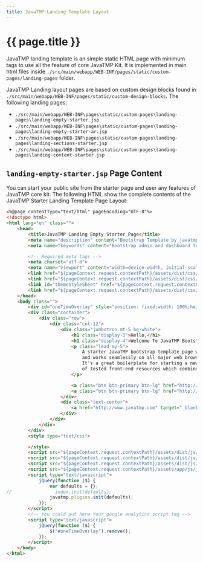 ```yaml
---
title: JavaTMP Landing Template Layout
---
```

# {{ page.title }}
JavaTMP landing template is an simple static HTML page with minimum tags to use all the feature of core JavaTMP Kit.
It is implemented in main html files inside `./src/main/webapp/WEB-INF/pages/static/custom-pages/landing-pages` folder.

JavaTMP Landing layout pages are based on custom design blocks found in `./src/main/webapp/WEB-INF/pages/static/custom-design-blocks`. The following landing pages:
*   `./src/main/webapp/WEB-INF\pages\static/custom-pages\landing-pages\landing-empty-starter.jsp`
*   `./src/main/webapp/WEB-INF\pages\static/custom-pages\landing-pages\landing-empty-starter-ar.jsp`
*   `./src/main/webapp/WEB-INF\pages\static/custom-pages\landing-pages\landing-sections-starter.jsp`
*   `./src/main/webapp/WEB-INF\pages\static/custom-pages\landing-pages\landing-content-starter.jsp`

## `landing-empty-starter.jsp` Page Content
You can start your public site from the starter page and user any features of JavaTMP core kit.
The following HTML show the complete contents of the JavaTMP Starter Landing Template Page Layout:
```HTML
<%@page contentType="text/html" pageEncoding="UTF-8"%>
<!doctype html>
<html lang="en" class="">
    <head>
        <title>JavaTMP Landing Empty Starter Page</title>
        <meta name="description" content="Bootstrap Template by javatmp.com">
        <meta name="keywords" content="Bootstrap admin and dashboard template built using HTML 5 , CSS 3 , jQuery , Bootstrap 4 and Java">

        <!-- Required meta tags -->
        <meta charset="utf-8">
        <meta name="viewport" content="width=device-width, initial-scale=1, shrink-to-fit=no">
        <link href="${pageContext.request.contextPath}/assets/dist/css/javatmp-plugins-all.min.css" rel="stylesheet" type="text/css"/>
        <link href="${pageContext.request.contextPath}/assets/dist/css/javatmp-plugins-print-all.min.css" rel='stylesheet' media='print' />
        <link id="themeStyleSheet" href="${pageContext.request.contextPath}/assets/dist/css/javatmp-schooly.min.css" rel="stylesheet" type="text/css"/>
        <link href="${pageContext.request.contextPath}/assets/dist/css/font-family-en.min.css" rel="stylesheet" type="text/css"/>
    </head>
    <body class="">
        <div id="oneTimeOverlay" style="position: fixed;width: 100%;height: 100%;top: 0px;left: 0;right: 0;bottom: 0;background-color: rgba(255,255,255,1);z-index: 1000000;cursor: wait;">Loading ...</div>
        <div class="container">
            <div class="row">
                <div class="col-12">
                    <div class="jumbotron mt-5 bg-white">
                        <h1 class="display-3">Hello,</h1>
                        <h1 class="display-4">Welcome To JavaTMP Bootstrap Starter Template Page</h1>
                        <p class="lead my-5">
                            A starter JavaTMP bootstrap template page with a huge collection of plugins and UI components
                            and works seamlessly on all major web browsers, tablets and phones.
                            It's a great boilerplate for starting a new Bootstrap project with curated set
                            of tested front-end resources which combined to simplify your development.
                        </p>

                        <a class="btn btn-primary btn-lg" href="http://www.javatmp.com" role="button">Home</a>
                        <a class="btn btn-primary btn-lg" href="http://help.javatmp.com/" role="button">Documentation</a>
                    </div>
                    <div class="text-center">
                        <a href="http://www.javatmp.com" target="_blank"><span>All Rights Reserved &copy; 2019 javatmp.com</span></a>
                    </div>
                </div>
            </div>
        </div>
        <style type="text/css">

        </style>
        <script src="${pageContext.request.contextPath}/assets/dist/js/javatmp-plugins-all.min.js" type="text/javascript"></script>
        <script src="${pageContext.request.contextPath}/assets/dist/js/javatmp-plugins-all-locale-en.min.js" type="text/javascript"></script>
        <script src="${pageContext.request.contextPath}/assets/dist/js/javatmp.min.js" type="text/javascript"></script>
        <script src="${pageContext.request.contextPath}/assets/app/js/javatmp.plugins.wrapper.js" type="text/javascript"></script>
        <script type="text/javascript">
            jQuery(function ($) {
                var defaults = {};
//                index.init(defaults);
                javatmp.plugins.init(defaults);
            });
        </script>
        <!-- You could put here Your google analytics script tag -->
        <script type="text/javascript">
            jQuery(function ($) {
                $("#oneTimeOverlay").remove();
            });
        </script>
    </body>
</html>
```